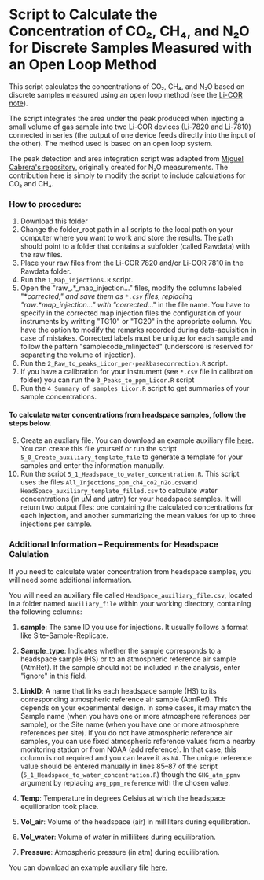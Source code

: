 # Script to Calculate the Concentration of CO₂, CH₄, and N₂O for Discrete Samples Measured with an Open Loop Method

This script calculates the concentrations of CO₂, CH₄, and N₂O based on discrete samples measured using an open loop method (see the [Li-COR note](https://www.licor.cn/uploads/20240112/TGA-Note-Small-Samples_18944.pdf.pdf)).

The script integrates the area under the peak produced when injecting a small volume of gas sample into two Li-COR devices (Li-7820 and Li-7810) connected in series (the output of one device feeds directly into the input of the other). The method used is based on an open loop system.

The peak detection and area integration script was adapted from [Miguel Cabrera's repository](https://github.com/MCabreraBrufau/Licor_N2O_scripts), originally created for N₂O measurements. The contribution here is simply to modify the script to include calculations for CO₂ and CH₄.

###  How to procedure:
1. Download this folder
2. Change the folder_root path in all scripts to the local path on your computer where you want to work and store the results. The path should point to a folder that contains a subfolder (called Rawdata) with the raw files.
3. Place your raw files from the Li-COR 7820 and/or Li-COR 7810 in the Rawdata folder.
4. Run the `1_Map_injections.R` script.
5. Open the "raw_.\*_map_injection..." files, modify the columns labeled "\*_corrected," and save them as `*.csv` files, replacing "raw_.\*_map_injection..." with "corrected_..." in the file name.
   You have to specify in the corrected map injection files the configuration of your instruments by writting "TG10" or "TG20" in the apropriate column. You have the option to modify the remarks recorded during data-aquisition in case of mistakes. Corrected labels must be unique for each sample and follow the pattern "samplecode_mlinjected" (underscore is reserved for separating the volume of injection).
6. Run the `2_Raw_to_peaks_Licor_per-peakbasecorrection.R` script.
7. If you have a calibration for your instrument (see `*.csv` file in calibration folder) you can run the `3_Peaks_to_ppm_Licor.R` script
8. Run the `4_Summary_of_samples_Licor.R` script to get summaries of your sample concentrations. 

#### To calculate water concentrations from headspace samples, follow the steps below.

9. Create an auxliary file. You can download an example auxiliary file [here](Auxiliary_file/HeadSpace_auxiliary_template_filled.csv). You can create this file yourself or run the script `5_0_Create_auxiliary_template_file` to generate a template for your samples and enter the information manually. 
10. Run the script `5_1_Headspace_to_water_concentration.R`. This script uses the files `All_Injections_ppm_ch4_co2_n2o.csv`and `HeadSpace_auxiliary_template_filled.csv` to calculate water concentrations (in µM and µatm) for your headspace samples. It will return two output files: one containing the calculated concentrations for each injection, and another summarizing the mean values for up to three injections per sample.

### Additional Information – Requirements for Headspace Calulation
If you need to calculate water concentration from headspace samples, you will need some additional information.

You will need an auxiliary file called `HeadSpace_auxiliary_file.csv`, located in a folder named `Auxiliary_file` within your working directory, containing the following columns:

  1. **sample**: The same ID you use for injections. It usually follows a format like Site-Sample-Replicate.
  
  2. **Sample_type**: Indicates whether the sample corresponds to a headspace sample (HS) or to an atmospheric reference air sample (AtmRef). If the sample should not be included in the analysis, enter "ignore" in this field.
  
  3. **LinkID**: A name that links each headspace sample (HS) to its corresponding atmospheric reference air sample (AtmRef). This depends on your experimental design. In some cases, it may match the Sample name (when you have one or more atmosphere references per sample), or the Site name (when you have one or more atmosphere references per site). If you do not have atmospheric reference air samples, you can use fixed atmospheric reference values from a nearby monitoring station or from NOAA (add reference). In that case, this column is not required and you can leave it as `NA`. The unique reference value should be entered manually in lines 85–87 of the script (`5_1_Headspace_to_water_concentration.R`) though the `GHG_atm_ppmv` argument by replacing `avg_ppm_reference` with the chosen value.
  
  4. **Temp**: Temperature in degrees Celsius at which the headspace equilibration took place.
  
  5. **Vol_air**: Volume of the headspace (air) in milliliters during equilibration.
  
  6. **Vol_water**: Volume of water in milliliters during equilibration.
  
  7. **Pressure**: Atmospheric pressure (in atm) during equilibration.

You can download an example auxiliary file [here.](Auxiliary_file/HeadSpace_auxiliary_template_filled.csv)
